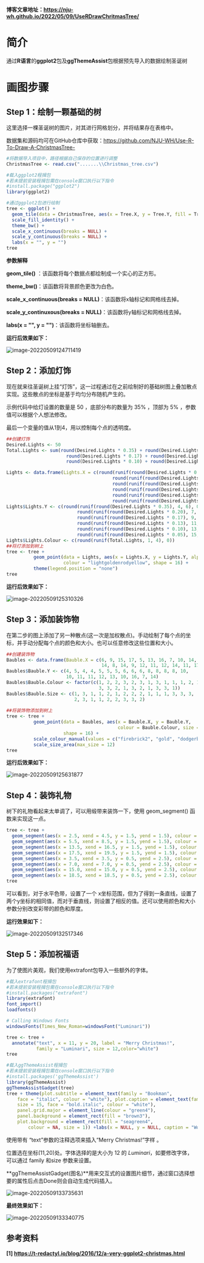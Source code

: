 **博客文章地址：https://nju-wh.github.io/2022/05/09/UseRDrawChritmasTree/**

# 简介

通过**R语言**的**ggplot2**包及**ggThemeAssist**包根据预先导入的数据绘制圣诞树

# 画图步骤

## Step 1：绘制一颗基础的树

这里选择一棵圣诞树的图片，对其进行网格划分，并将结果存在表格中。

数据集和源码均可在GitHub仓库中获取：https://github.com/NJU-WH/Use-R-To-Draw-A-ChristmasTree-

```R
#将数据导入项目中，路径根据自己保存的位置进行调整
ChristmasTree <- read.csv(".......\\Christmas_tree.csv")

#载入ggplot2程揖包
#若未提前安装程揖包需在console窗口执行以下指令
#install.package("ggplot2")
library(ggplot2)

#通过ggplot2包进行绘制
tree <- ggplot() + 
  geom_tile(data = ChristmasTree, aes(x = Tree.X, y = Tree.Y, fill = Tree.Colour)) +       
  scale_fill_identity() + 
  theme_bw() +
  scale_x_continuous(breaks = NULL) + 
  scale_y_continuous(breaks = NULL) +
  labs(x = "", y = "")
tree

```

**参数解释**

**geom_tile()** ：该函数将每个数据点都绘制成一个实心的正方形。

**theme_bw()**：该函数将背景颜色更改为白色。

**scale_x_continuous(breaks = NULL)**：该函数将x轴标记和网格线去掉。

**scale_y_continuxous(breaks = NULL)**：该函数将y轴标记和网格线去掉。

**labs(x = "", y = "")**：该函数将坐标轴删去。

**运行后效果如下：**

![image-20220509124711419](https://gitee.com/njuwh/img-repository/raw/master/img/rchristmas.jpg)

## Step 2：添加灯饰

现在就来往圣诞树上挂“灯饰”，这一过程通过在之前绘制好的基础树图上叠加散点实现。这些散点的坐标是基于均匀分布随机产生的。

示例代码中给灯设置的数量是 50 ，底部分布的数量为 35% ，顶部为 5% ，参数值可以根据个人想法修改。

最后一个变量的值从1到4，用以控制每个点的透明度。

```R
##创建灯饰
Desired.Lights <- 50
Total.Lights <- sum(round(Desired.Lights * 0.35) + round(Desired.Lights * 0.20) + 
                      round(Desired.Lights * 0.17) + round(Desired.Lights * 0.13) +
                      round(Desired.Lights * 0.10) + round(Desired.Lights * 0.05))

Lights <- data.frame(Lights.X = c(round(runif(round(Desired.Lights * 0.35), 4, 18), 0),
                                       round(runif(round(Desired.Lights * 0.20), 5, 17), 0),
                                       round(runif(round(Desired.Lights * 0.17), 6, 16), 0),
                                       round(runif(round(Desired.Lights * 0.13), 7, 15), 0),
                                       round(runif(round(Desired.Lights * 0.10), 8, 14), 0),
                                       round(runif(round(Desired.Lights * 0.05), 10, 12), 0)))
Lights$Lights.Y <- c(round(runif(round(Desired.Lights * 0.35), 4, 6), 0),
                          round(runif(round(Desired.Lights * 0.20), 7, 8), 0),
                          round(runif(round(Desired.Lights * 0.17), 9, 10), 0),
                          round(runif(round(Desired.Lights * 0.13), 11, 12), 0),
                          round(runif(round(Desired.Lights * 0.10), 13, 14), 0),
                          round(runif(round(Desired.Lights * 0.05), 15, 17), 0))
Lights$Lights.Colour <- c(round(runif(Total.Lights, 1, 4), 0))
##将灯添加到树上
tree <- tree +
          geom_point(data = Lights, aes(x = Lights.X, y = Lights.Y, alpha = Lights.Colour),
                     colour = "lightgoldenrodyellow", shape = 16) +
          theme(legend.position = "none")
tree
```

**运行后效果如下：**

![image-20220509125310326](https://gitee.com/njuwh/img-repository/raw/master/img/rchristmas-1.jpg)

## Step 3：添加装饰物

在第二步的图上添加了另一种散点(这一次是加权散点)。手动绘制了每个点的坐标，并手动分配每个点的颜色和大小。也可以任意修改这些位置和大小。

```R
##创建装饰物
Baubles <- data.frame(Bauble.X = c(6, 9, 15, 17, 5, 13, 16, 7, 10, 14, 7, 9, 11, 
                                   14, 8, 14, 9, 12, 11, 12, 14, 11, 17, 10))
Baubles$Bauble.Y <- c(4, 5, 4, 4, 5, 5, 5, 6, 6, 6, 8, 8, 8, 8, 10,
                      10, 11, 11, 12, 13, 10, 16, 7, 14)
Baubles$Bauble.Colour <- factor(c(1, 2, 2, 3, 2, 3, 1, 3, 1, 1, 1, 2, 1, 2,
                                  3, 3, 2, 1, 3, 2, 1, 3, 3, 1))
Baubles$Bauble.Size <- c(1, 3, 1, 1, 2, 1, 2, 2, 2, 1, 1, 1, 3, 3, 3,
                         2, 3, 1, 1, 2, 2, 3, 3, 2)
                         
##将装饰物添加到树上
tree <- tree + 
          geom_point(data = Baubles, aes(x = Bauble.X, y = Bauble.Y, 
                                         colour = Bauble.Colour, size = Bauble.Size),
                     shape = 16) +
          scale_colour_manual(values = c("firebrick2", "gold", "dodgerblue3")) +
          scale_size_area(max_size = 12)
tree
```

**运行后效果如下：**

![image-20220509125631877](https://gitee.com/njuwh/img-repository/raw/master/img/rchristmas-2.jpg)

## Step 4：装饰礼物

树下的礼物看起来太单调了，可以用缎带来装饰一下，使用 geom_segment() 函数来实现这一点。

```R
tree <- tree +
  geom_segment(aes(x = 2.5, xend = 4.5, y = 1.5, yend = 1.5), colour = "lightgrey", size = 2) + 
  geom_segment(aes(x = 5.5, xend = 8.5, y = 1.5, yend = 1.5), colour = "gold", size = 2) +
  geom_segment(aes(x = 13.5, xend = 16.5, y = 1.5, yend = 1.5), colour = "black", size = 2) +
  geom_segment(aes(x = 17.5, xend = 19.5, y = 1.5, yend = 1.5), colour = "#00BFFF", size = 2) +
  geom_segment(aes(x = 3.5, xend = 3.5, y = 0.5, yend = 2.5), colour = "lightgrey", size = 2) +
  geom_segment(aes(x = 7.0, xend = 7.0, y = 0.5, yend = 2.5), colour = "gold", size = 2) +
  geom_segment(aes(x = 15.0, xend = 15.0, y = 0.5, yend = 2.5), colour = "black", size = 2) +
  geom_segment(aes(x = 18.5, xend = 18.5, y = 0.5, yend = 2.5), colour = "#00BFFF", size = 2)
tree
```

可以看到，对于水平色带，设置了一个 x坐标范围，但为了得到一条直线，设置了两个y坐标的相同值，而对于垂直线，则设置了相反的值。还可以使用颜色和大小参数分别改变彩带的颜色和厚度。

**运行效果如下：**

![image-20220509132517346](https://gitee.com/njuwh/img-repository/raw/master/img/image-20220509132517346.png)

## Step 5：添加祝福语

为了使图片美观，我们使用extrafont包导入一些额外的字体。

```R
#载入extrafont程揖包
#若未提前安装程揖包需在console窗口执行以下指令
#install.packages("extrafont")
library(extrafont)
font_import()
loadfonts()

# Calling Windows Fonts
windowsFonts(Times_New_Roman=windowsFont("Luminari"))

tree <- tree +
  annotate("text", x = 11, y = 20, label = "Merry Christmas!", 
           family = "Luminari", size = 12,color="white")
tree

#载入ggThemeAssist程揖包
#若未提前安装程揖包需在console窗口执行以下指令
#install.packages('ggThemeAssist')
library(ggThemeAssist)  
ggThemeAssistGadget(tree)
tree + theme(plot.subtitle = element_text(family = "Bookman",
    face = "italic", colour = "white"), plot.caption = element_text(family = "Bookman",
    size = 15, face = "bold.italic", colour = "white"),
    panel.grid.major = element_line(colour = "green4"),
    panel.background = element_rect(fill = "brown3"),
    plot.background = element_rect(fill = "seagreen4",
        colour = NA, size = 1)) +labs(x = NULL, y = NULL, caption = "Work By WangHao")


```

使用带有 “text”参数的注释选项来插入“Merry Christmas!”字样 。

位置选在坐标(11,20)处。字体选择的是大小为 12 的 *Luminari*，如要修改字体，可以通过 family 和size 参数来设置。

**ggThemeAssistGadget(图名)**用来交互式的设置图片细节，通过窗口选择想要的属性后点击Done则会自动生成代码插入。

![image-20220509133735631](https://gitee.com/njuwh/img-repository/raw/master/img/image-20220509133735631.png)

**最终效果如下：**

![image-20220509133340775](https://gitee.com/njuwh/img-repository/raw/master/img/image-20220509133340775.png)

## 参考资料

**[1] https://t-redactyl.io/blog/2016/12/a-very-ggplot2-christmas.html**

